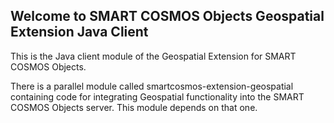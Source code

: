## Welcome to SMART COSMOS Objects Geospatial Extension Java Client

This is the Java client module of the Geospatial Extension for SMART COSMOS Objects.

There is a parallel module called smartcosmos-extension-geospatial containing
code for integrating Geospatial functionality into the SMART COSMOS Objects server.
This module depends on that one.

